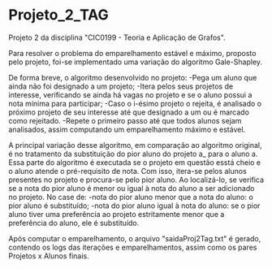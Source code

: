 # Projeto_2_TAG
Projeto 2 da disciplina "CIC0199 - Teoria e Aplicação de Grafos". 

Para resolver o problema do emparelhamento estável e máximo, proposto pelo projeto, foi-se implementado uma variação do algoritmo Gale-Shapley. 
	
De forma breve, o algoritmo desenvolvido no projeto:
	-Pega um aluno que ainda não foi designado a um projeto;
	-Itera pelos seus projetos de interesse, verificando se ainda há vagas no projeto e se o aluno possui a nota mínima para participar;
	-Caso o i-ésimo projeto o rejeita, é analisado o próximo projeto de seu interesse até que designado a um ou é marcado como rejeitado.
	-Repete o primeiro passo até que todos alunos sejam analisados, assim computando um emparelhamento máximo e estável.
	
A principal variação desse algoritmo, em comparação ao algoritmo original, é no tratamento da substituição do pior aluno do projeto a_ para o aluno a. Essa parte do algoritmo é executada se o projeto em questão esstá cheio e o aluno atende o pré-requisito de nota. Com isso, itera-se pelos alunos presentes no projeto e procura-se pelo pior aluno. Ao localizá-lo, se verifica se a nota do pior aluno é menor ou igual à nota do aluno a ser adicionado no projeto. No case de:
	-nota do pior aluno menor que a nota do aluno: o pior aluno é substituído;
	-nota do pior aluno igual à nota do aluno: se o pior aluno tiver uma preferência ao projeto estritamente menor que a preferência do aluno, ele é substituído.
	
Após computar o emparelhamento, o arquivo "saidaProj2Tag.txt" é gerado, contendo os logs das iterações e emparelhamentos, assim como os pares Projetos x Alunos finais.
